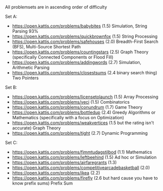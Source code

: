 All problemsets are in ascending order of difficulty

Set A:
- https://open.kattis.com/problems/babybites (1.5) Simulation, String Parsing 93%
- https://open.kattis.com/problems/quickbrownfox (1.5) String Processing 
- https://open.kattis.com/problems/safehouses (2.0) Breadth-First Search (BFS), Multi-Source Shortest Path
- https://open.kattis.com/problems/countingstars (2.5) Graph Theory (specifically Connected Components or Flood Fill)
- https://open.kattis.com/problems/addingwords (2.7) Simulation, Arithmetic Parsing
- https://open.kattis.com/problems/closestsums (2.4 binary search thing) Two Pointers

Set B:
- https://open.kattis.com/problems/licensetolaunch (1.5) Array Processing
- https://open.kattis.com/problems/veci (1.5) Combinatorics
- https://open.kattis.com/problems/conundrum (1.7) Game Theory
- https://open.kattis.com/problems/bottledup (2.4) Greedy Algorithms or Mathematics (specifically with a focus on Optimization)
- https://open.kattis.com/problems/weakvertices (1.5 but the rating isn't accurate) Graph Theory
- https://open.kattis.com/problems/tight (2.7) Dynamic Programming

Set C:
- https://open.kattis.com/problems/fimmtudagstilbod (1.1) Mathematics
- https://open.kattis.com/problems/leftbeehind (1.5) Ad hoc or Simulation
- https://open.kattis.com/problems/airfaregrants (1.3)
- https://open.kattis.com/problems/competitivearcadebasketball (2.0)
- https://open.kattis.com/problems/ikea (2.2)
- https://open.kattis.com/problems/firefly (2.6 but hard cause you have to know prefix sums) Prefix Sum
